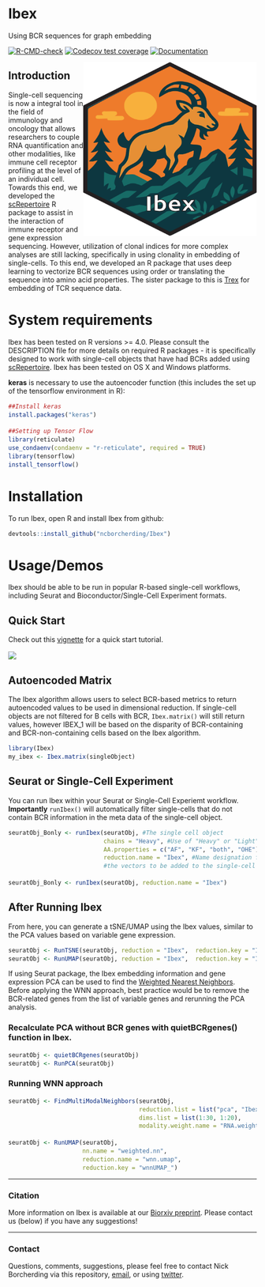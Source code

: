 # Ibex
Using BCR sequences for graph embedding

[![R-CMD-check](https://github.com/ncborcherding/Ibex/actions/workflows/R-CMD-check.yaml/badge.svg)](https://github.com/ncborcherding/Ibex/actions/workflows/R-CMD-check.yaml)
[![Codecov test coverage](https://codecov.io/gh/ncborcherding/Ibex/branch/master/graph/badge.svg)](https://app.codecov.io/gh/ncborcherding/Ibex?branch=master)
[![Documentation](https://img.shields.io/badge/docs-stable-blue.svg)](https://www.borch.dev/uploads/screpertoire/articles/ibex)

<img align="right" src="https://github.com/ncborcherding/Ibex/blob/main/www/ibex_hex.png" width="352" height="352">

## Introduction
Single-cell sequencing is now a integral tool in the field of immunology and oncology that allows researchers to couple RNA quantification and other modalities, 
like immune cell receptor profiling at the level of an individual cell. Towards this end, we developed the [scRepertoire](https://github.com/ncborcherding/scRepertoire) 
R package to assist in the interaction of immune receptor and gene expression sequencing. However, utilization of clonal indices for more complex analyses are still lacking, specifically in using clonality in embedding of single-cells. To this end, we developed an R package that uses deep learning to vectorize BCR sequences using order or translating the sequence into amino acid properties. The sister package to this is [Trex](https://github.com/ncborcherding/Trex) for embedding of TCR sequence data.

# System requirements 

Ibex has been tested on R versions >= 4.0. Please consult the DESCRIPTION file for more details on required R packages - it is specifically designed to work with single-cell objects that have had BCRs added using [scRepertoire](https://github.com/ncborcherding/scRepertoire). Ibex has been tested on OS X and Windows platforms.

**keras** is necessary to use the autoencoder function (this includes the set up of the tensorflow environment in R):

```r
##Install keras
install.packages("keras")

##Setting up Tensor Flow
library(reticulate)
use_condaenv(condaenv = "r-reticulate", required = TRUE)
library(tensorflow)
install_tensorflow()
```

# Installation

To run Ibex, open R and install Ibex from github: 

```r
devtools::install_github("ncborcherding/Ibex")
```

# Usage/Demos

Ibex should be able to be run in popular R-based single-cell workflows, including Seurat and Bioconductor/Single-Cell Experiment formats.

## Quick Start 

Check out this [vignette](https://www.borch.dev/uploads/vignette/ibex) for a quick start tutorial. 

<img align="center" src="https://github.com/ncborcherding/Ibex/blob/main/www/graphicalAbstract.png">



## Autoencoded Matrix

The Ibex algorithm allows users to select BCR-based metrics to return autoencoded values to be used in dimensional reduction. If single-cell objects are not filtered for B cells with BCR,  `Ibex.matrix()` will still return values, however IBEX_1 will be based on the disparity of BCR-containing and BCR-non-containing cells based on the Ibex algorithm. 

```r
library(Ibex)
my_ibex <- Ibex.matrix(singleObject)
```

## Seurat or Single-Cell Experiment

You can run Ibex within your Seurat or Single-Cell Experiemt workflow. **Importantly** `runIbex()` will automatically filter single-cells that do not contain BCR information in the meta data of the single-cell object. 

```r
seuratObj_Bonly <- runIbex(seuratObj, #The single cell object
                           chains = "Heavy", #Use of "Heavy" or "Light" 
                           AA.properties = c("AF", "KF", "both", "OHE"), 
                           reduction.name = "Ibex", #Name designation for 
                           #the vectors to be added to the single-cell object)
                   
seuratObj_Bonly <- runIbex(seuratObj, reduction.name = "Ibex")
```

## After Running Ibex

From here, you can generate a tSNE/UMAP using the Ibex values, similar to the PCA values based on variable gene expression.

```r
seuratObj <- RunTSNE(seuratObj, reduction = "Ibex",  reduction.key = "Ibex_")
seuratObj <- RunUMAP(seuratObj, reduction = "Ibex",  reduction.key = "Ibex_")
```

If using Seurat package, the Ibex embedding information and gene expression PCA can be used to find the [Weighted Nearest Neighbors](https://pubmed.ncbi.nlm.nih.gov/34062119/). Before applying the WNN approach, best practice would be to remove the BCR-related genes from the list of variable genes and rerunning the PCA analysis. 

### Recalculate PCA without BCR genes with quietBCRgenes() function in Ibex.
```r
seuratObj <- quietBCRgenes(seuratObj)
seuratObj <- RunPCA(seuratObj)
```

### Running WNN approach
```r
seuratObj <- FindMultiModalNeighbors(seuratObj, 
                                     reduction.list = list("pca", "Ibex"), 
                                     dims.list = list(1:30, 1:20), 
                                     modality.weight.name = "RNA.weight")
                                     
seuratObj <- RunUMAP(seuratObj, 
                     nn.name = "weighted.nn", 
                     reduction.name = "wnn.umap", 
                     reduction.key = "wnnUMAP_")
```
***
### Citation
More information on Ibex is available at our [Biorxiv preprint](https://www.biorxiv.org/content/10.1101/2022.11.09.515787v2). Please contact us (below) if you have any suggestions!
***
### Contact
Questions, comments, suggestions, please feel free to contact Nick Borcherding via this repository, [email](mailto:ncborch@gmail.com), or using [twitter](https://twitter.com/theHumanBorch). 
